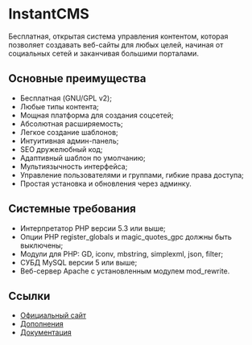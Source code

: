 # InstantCMS

Бесплатная, открытая система управления контентом, которая позволяет создавать веб-сайты для любых целей, начиная от социальных сетей и заканчивая большими порталами.

## Основные преимущества

* Бесплатная (GNU/GPL v2);
* Любые типы контента;
* Мощная платформа для создания соцсетей;
* Абсолютная расширяемость;
* Легкое создание шаблонов;
* Интуитивная админ-панель;
* SEO дружелюбный код;
* Адаптивный шаблон по умолчанию;
* Мультиязычность интерфейса;
* Управление пользователями и группами, гибкие права доступа;
* Простая установка и обновления через админку.

## Cистемные требования ##
* Интерпретатор PHP версии 5.3 или выше;
* Опции PHP register_globals и magic_quotes_gpc должны быть выключены;
* Модули для PHP: GD, iconv, mbstring, simplexml, json, filter;
* СУБД MySQL версии 5 или выше;
* Веб-сервер Apache с установленным модулем mod_rewrite.

## Ссылки

* [Официальный сайт](http://www.instantcms.ru/)
* [Дополнения](http://addons.instantcms.ru/)
* [Документация](http://docs.instantcms.ru/)
